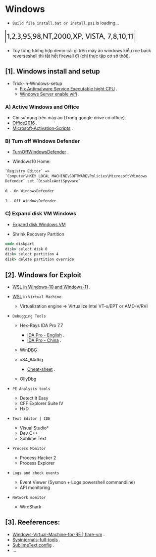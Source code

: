 
# Windows
- `Build file install.bat or install.ps1` is loading...

![version.png](./version.png)
- Tùy từng tường hợp demo cái gì trên máy ảo windows kiểu rce back reverseshell thì tắt hết firewall đi (chỉ thực tập cơ sở thôi).
## [1]. Windows install and setup

- Trick-in-Windows-setup
  * [Fix Antimalware Service Executable hight CPU](https://www.freecodecamp.org/news/what-is-antimalware-service-executable-why-is-it-high-cpu-disk-usage/#:~:text=Antimalware%20service%20executable%20is%20a%20Windows%20Security%20process%20that%20executes,programs%20from%20time%20to%20time.) .
  * [Windows Server enable wifi](https://www.youtube.com/watch?v=PupMFBL39RI) .

### A) Active Windows and Office

- Chỉ sử dụng trên máy ảo (Trong google drive có office).
- [Office2016](https://drive.google.com/drive/folders/1VgZRlnU4GvfcmqUW-ms4rfqrqiQIZJsB?usp=sharing) .
- [Microsoft-Activation-Scripts](https://github.com/massgravel/Microsoft-Activation-Scripts/releases) . 


### B) Turn off Windows Defender

- [TurnOffWindowsDefender](https://superuser.com/questions/1757339/how-to-permanently-disable-windows-defender-real-time-protection-with-gpo) .

- Windows10 Home: 

```
`Registry Editor` => `Computer\HKEY_LOCAL_MACHINE\SOFTWARE\Policies\Microsoft\Windows Defender` set `DisableAntiSpyware`

0 - On WindowsDefender

1 - Off WindowsDefender
```

### C) Expand disk VM Windows 

- [Expand disk Windows VM](https://www.youtube.com/watch?v=Y5aT8hE177I)

- Shrink Recovery Partition

```bat
cmd> diskpart
disk> select disk 0
disk> select partition 4
disk> delete partition override
```
## [2]. Windows for Exploit
- [WSL in Windows-10 and Windows-11](https://learn.microsoft.com/en-us/windows/wsl/install) .
- [WSL](https://bwgjoseph.com/how-to-manually-install-wsl2-on-a-windows-10-virtual-machine) in `Virtual Machine`.
  * Virtualization engine => Virtualize Intel VT-x/EPT or AMD-V/RVI

- `Debugging Tools`
  * Hex-Rays IDA Pro 7.7
    + [IDA Pro - English](https://drive.google.com/file/d/1wf2XemQQwzpdSdQic63fZ0pC0829XcDE/view?usp=sharing) .
    + [IDA Pro - China](https://drive.google.com/file/d/1qkMy9u1FVz9uFRa2qfBI7_694iJLe5ZW/view?usp=sharing) .

  * WinDBG
  * x84_64dbg 
    + [Cheat-sheet](https://gist.github.com/sidharthpunathil/74911917ebc7be6ce13fabe8e3abdf8d) .
  * OllyDbg
- `PE Analysis tools`
  * Detect It Easy
  * CFF Explorer Suite IV 
  * HxD
- `Text Editor | IDE`
  * Visual Studio*
  * Dev C++
  * Sublime Text
- `Process Monitor`
  * Process Hacker 2
  * Process Explorer
- `Logs and check events`
  * Event Viewer (Sysmon + Logs powershell commandline)
  * API monitoring
- `Network monitor`
  * WireShark
 


## [3]. Reeferences:
  * [Windows-Virtual-Machine-for-RE | flare-vm](https://github.com/mandiant/flare-vm) .
  * [Sysinternals-full-tools](https://learn.microsoft.com/en-us/sysinternals/downloads/sysinternals-suite) .
  * [SublimeText config](https://github.com/NigmaZ/Blogs/tree/main/Virtual-Machine/Note/Sublime%20config) .
  * ...
